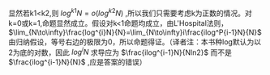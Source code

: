 显然若k1<k2,则 $log^{k1}N=o(log^{k2}N)$ ,所以我们只需要考虑k为正数的情况。对k=0或k=1,命题显然成立。假设对k<1命题均成立，由L'Hospital法则，<br />
 $\lim_{N\to\infty}\frac{log^{i}N}{N}=\lim_{N\to\infty}i\frac{ilog^P{i-1}N}{N}$ <br />
由归纳假设，等号右边的极限为0，所以命题得证。（译者注：本书种log默认为以2为底的对数，因此 $log^{i}N$ 求导应为 $\frac{ilog^{i-1}N}{Nln2}$ 而不是 $\frac{ilog^{i-1}N}{N}$ ,应是答案的错误）